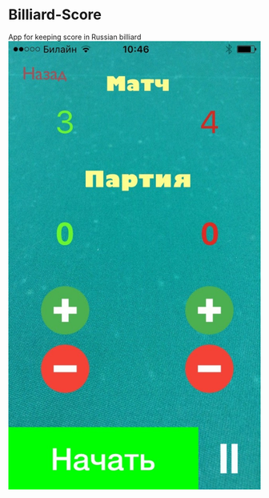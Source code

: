 # Billiard-Score
App for keeping score in Russian billiard
![alt text](https://github.com/vkotelnikov/Billiard-Score/blob/master/IMG_0793.jpg?raw=true)
